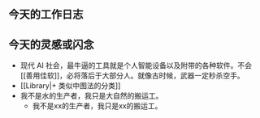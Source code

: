 ## 今天的工作日志

## 今天的灵感或闪念
- 现代 AI 社会，最牛逼的工具就是个人智能设备以及附带的各种软件。不会 [[善用佳软]]，必将落后于大部分人。就像古时候，武器一定秒杀空手。
- [[Library|+ 类似中图法的分类]]
- 我不是水的生产者，我只是大自然的搬运工。
	- 我不是xx的生产者，我只是xx的搬运工。